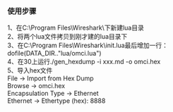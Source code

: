 ### 使用步骤
1、在C:\Program Files\Wireshark\下新建lua目录  
2、将两个lua文件拷贝到刚才建的lua目录下  
3、在C:\Program Files\Wireshark\init.lua最后增加一行：dofile(DATA_DIR.."lua/omci.lua")  
4、在30上运行./gen_hexdump -i xxx.md -o omci.hex  
5、导入hex文件  
File -> Import from Hex Dump  
Browse -> omci.hex  
Encapsulation Type -> Ethernet  
Ethernet -> Ethertype (hex): 8888  
